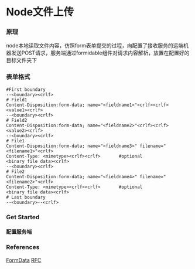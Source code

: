 # Node文件上传
### 原理
node本地读取文件内容，仿照form表单提交的过程，向配置了接收服务的远端机器发送POST请求，服务端通过formidable组件对请求内容解析，放置在配置好的目标文件夹下

### 表单格式
```
#First boundary
--<boundary><crlf>
# Field1
Content-Disposition:form-data; name="<fieldname1>"<crlf><crlf>
<value1><crlf>
--<boundary><crlf>
# Field2
Content-Disposition:form-data; name="<fieldname2>"<crlf><crlf>
<value2><crlf>
--<boundary><crlf>
# File1
Content-Disposition:form-data; name="<fieldname3>" filename="<filename1>"<crlf>
Content-Type: <mimetype><crlf><crlf>       #optional
<binary file data><crlf>
--<boundary><crlf>
# File2
Content-Disposition:form-data; name="<fieldname4>" filename="<filename2>"<crlf>
Content-Type: <mimetype><crlf><crlf>       #optional
<binary file data><crlf>
# Last boundary
--<boundary>--<crlf>
```
### Get Started
#### 配置服务端



### References
[FormData](https://github.com/form-data/form-data)
[RFC](https://tools.ietf.org/html/rfc2046#section-5.1)
